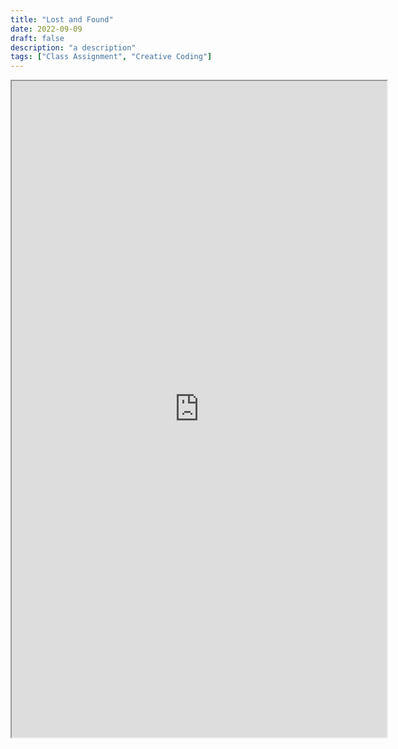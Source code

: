 ```yaml
---
title: "Lost and Found"
date: 2022-09-09
draft: false
description: "a description"
tags: ["Class Assignment", "Creative Coding"]
---
```


<iframe style="width: 600px; height: 1050px;" src="https://editor.p5js.org/jwhop/full/AQtz9G5HF"></iframe>